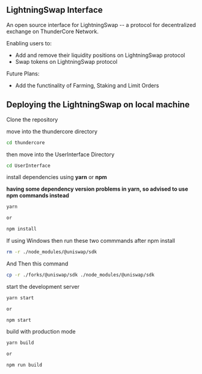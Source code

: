 ## LightningSwap Interface

An open source interface for LightningSwap -- a protocol for decentralized exchange on ThunderCore Network.

Enabling users to:

- Add and remove their liquidity positions on LightningSwap protocol
- Swap tokens on LightningSwap protocol

Future Plans:

- Add the functinality of Farming, Staking and Limit Orders

## Deploying the LightningSwap on local machine

Clone the repository

move into the thundercore directory

```sh
cd thundercore
```

then move into the UserInterface Directory

```sh
cd UserInterface
```

install dependencies using **yarn** or **npm**

**having some dependency version problems in yarn, so advised to use npm commands instead**

```sh
yarn

or

npm install
```
If using Windows then run these two commmands after npm install

```sh
rm -r ./node_modules/@uniswap/sdk
```
And Then this command

```sh
cp -r ./forks/@uniswap/sdk ./node_modules/@uniswap/sdk
```

start the development server
```sh
yarn start

or

npm start
```

build with production mode
```sh
yarn build

or

npm run build
```